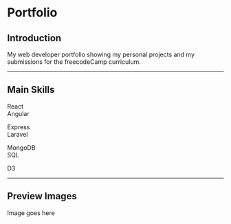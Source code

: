 # Portfolio

## Introduction

My web developer portfolio showing my personal projects and my submissions for the freecodeCamp curriculum.

***

## Main Skills

React  
Angular

Express  
Laravel

MongoDB  
SQL

D3

***

## Preview Images

Image goes here